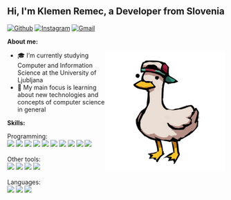 <!-- Your title -->
## Hi, I'm Klemen Remec, a Developer from Slovenia

<!-- Your badges
You can use the website to generate badges: https://shields.io/
-->

<!-- [![Linkedin](https://img.shields.io/badge/-LinkedIn-blue?style=flat&logo=Linkedin&logoColor=white)](https://www.linkedin.com/in/murillo-comino-6124ab49/) -->
[![Github](https://img.shields.io/badge/-Github-000?style=flat&logo=Github&logoColor=white)](https://github.com/kremec)
[![Instagram](https://img.shields.io/badge/-Instagram-c13584?style=flat&labelColor=c13584&logo=instagram&logoColor=white)](https://www.instagram.com/victeunic001/)
[![Gmail](https://img.shields.io/badge/-Gmail-c14438?style=flat&logo=Gmail&logoColor=white)](mailto:klemen.remec@gmail.com)


**About me:**

<!-- Any image aligned to the right. Beware the width -->
<img width="55%" align="right" alt="Github" src="Avatar.png" />

- 🎓 I’m currently studying Computer and Information Science at the University of Ljubljana
- 🌱 My main focus is learning about new technologies and concepts of computer science in general

**Skills:** 

<p>
  Programming:
  <br />
  <code><img width="5%" src="https://cdn.jsdelivr.net/gh/devicons/devicon/icons/csharp/csharp-original.svg"></code>
  <code><img width="5%" src="https://cdn.jsdelivr.net/gh/devicons/devicon/icons/sqlite/sqlite-original.svg"></code>
  <code><img width="5%" src="https://cdn.jsdelivr.net/gh/devicons/devicon/icons/kotlin/kotlin-original.svg"></code>
  <code><img width="5%" src="https://cdn.jsdelivr.net/gh/devicons/devicon/icons/java/java-original.svg"></code>
  <code><img width="5%" src="https://cdn.jsdelivr.net/gh/devicons/devicon/icons/react/react-original.svg"></code>
  <code><img width="5%" src="https://cdn.jsdelivr.net/gh/devicons/devicon/icons/html5/html5-original.svg"></code>
  <code><img width="5%" src="https://cdn.jsdelivr.net/gh/devicons/devicon/icons/css3/css3-original.svg"></code>
  <code><img width="5%" src="https://cdn.jsdelivr.net/gh/devicons/devicon/icons/javascript/javascript-original.svg"></code>
  <code><img width="5%" src="https://cdn.jsdelivr.net/gh/devicons/devicon/icons/c/c-original.svg"></code>
  <code><img width="5%" src="https://cdn.jsdelivr.net/gh/devicons/devicon/icons/python/python-original.svg"></code>
	
  <br />
  <br />
  Other tools:
  <br />
  <code><img width="5%" src="https://cdn-icons-png.flaticon.com/128/888/888867.png"></code>
  <code><img width="5%" src="https://cdn.jsdelivr.net/gh/devicons/devicon/icons/google/google-original.svg"></code>
  <code><img width="5%" src="https://cdn.jsdelivr.net/gh/devicons/devicon/icons/github/github-original.svg"></code>
  <code><img width="5%" src="https://cdn.jsdelivr.net/gh/devicons/devicon/icons/github/github-original.svg"></code>
  
  <br />
  <br />
  Languages:
  <br />
  <code><img width="5%" src="https://cdn-icons-png.flaticon.com/512/197/197633.png"></code>
  <code><img width="5%" src="https://cdn-icons-png.flaticon.com/512/197/197374.png"></code>
  <code><img width="5%" src="https://cdn-icons-png.flaticon.com/512/197/197571.png"></code>
</p>
